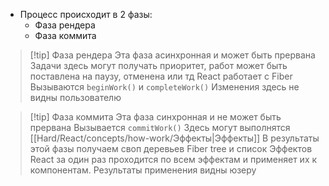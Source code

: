* Процесс происходит в 2 фазы:
	* Фаза рендера
	* Фаза коммита
>[!tip] Фаза рендера
>Эта фаза асинхронная и может быть прервана
>Задачи здесь могут получать приоритет, работ может быть поставлена на паузу, отменена или тд
>React работает с Fiber
>Вызываются `beginWork()` и `completeWork()`
>Изменения здесь не видны пользователю

>[!tip] Фаза коммита
>Эта фаза синхронная и не может быть прервана
>Вызывается `commitWork()`
>Здесь могут выполнятся [[Hard/React/concepts/how-work/Эффекты|Эффекты]]
>В результаты этой фазы получаем своп деревьев Fiber tree и список Эффектов
>React за один раз проходится по всем эффектам и применяет их к компонентам. Результаты применения видны юзеру
